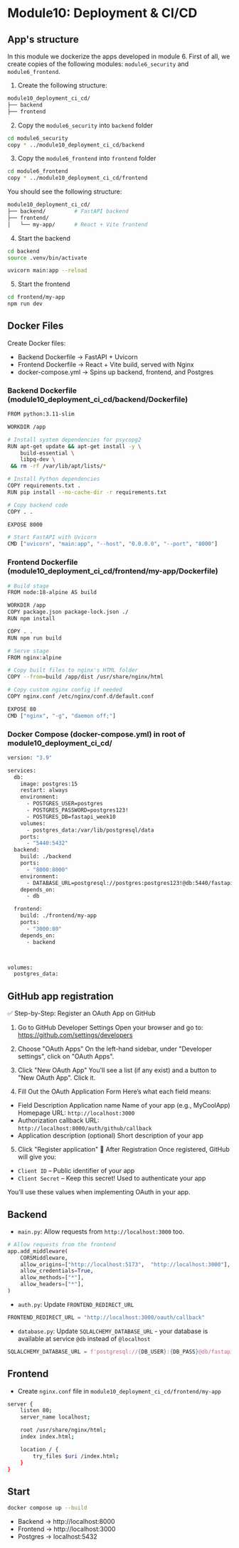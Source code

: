 # Module10: Deployment & CI/CD

## App's structure

In this module we dockerize the apps developed in module 6.
First of all, we create copies of the following modules: `module6_security` and `module6_frontend`.

1. Create the following structure:

```bash
module10_deployment_ci_cd/
├── backend
├── frontend
```

2. Copy the `module6_security` into `backend` folder
```bash
cd module6_security
copy * ../module10_deployment_ci_cd/backend
```

3. Copy the `module6_frontend` into `frontend` folder
```bash
cd module6_frontend
copy * ../module10_deployment_ci_cd/frontend
```
You should see the following structure:

```bash
module10_deployment_ci_cd/
├── backend/         # FastAPI backend
├── frontend/
│   └── my-app/      # React + Vite frontend
```
4. Start the backend

```bash
cd backend
source .venv/bin/activate
```

```bash
uvicorn main:app --reload
```

5. Start the frontend

```bash
cd frontend/my-app
npm run dev
```


## Docker Files

Create Docker files:
- Backend Dockerfile → FastAPI + Uvicorn
- Frontend Dockerfile → React + Vite build, served with Nginx
- docker-compose.yml → Spins up backend, frontend, and Postgres

### Backend Dockerfile (module10_deployment_ci_cd/backend/Dockerfile)
```bash
FROM python:3.11-slim

WORKDIR /app

# Install system dependencies for psycopg2
RUN apt-get update && apt-get install -y \
    build-essential \
    libpq-dev \
 && rm -rf /var/lib/apt/lists/*

# Install Python dependencies
COPY requirements.txt .
RUN pip install --no-cache-dir -r requirements.txt

# Copy backend code
COPY . .

EXPOSE 8000

# Start FastAPI with Uvicorn
CMD ["uvicorn", "main:app", "--host", "0.0.0.0", "--port", "8000"]
```

### Frontend Dockerfile (module10_deployment_ci_cd/frontend/my-app/Dockerfile)


```bash
# Build stage
FROM node:18-alpine AS build

WORKDIR /app
COPY package.json package-lock.json ./
RUN npm install

COPY . .
RUN npm run build

# Serve stage
FROM nginx:alpine

# Copy built files to nginx's HTML folder
COPY --from=build /app/dist /usr/share/nginx/html

# Copy custom nginx config if needed
COPY nginx.conf /etc/nginx/conf.d/default.conf

EXPOSE 80
CMD ["nginx", "-g", "daemon off;"]
```
### Docker Compose (docker-compose.yml) in root of module10_deployment_ci_cd/
```bash
version: "3.9"

services:
  db:
    image: postgres:15
    restart: always
    environment:
      - POSTGRES_USER=postgres
      - POSTGRES_PASSWORD=postgres123!
      - POSTGRES_DB=fastapi_week10
    volumes:
      - postgres_data:/var/lib/postgresql/data
    ports:
      - "5440:5432"
  backend:
    build: ./backend
    ports:
      - "8000:8000"
    environment:
      - DATABASE_URL=postgresql://postgres:postgres123!@db:5440/fastapi_week10
    depends_on:
      - db

  frontend:
    build: ./frontend/my-app
    ports:
      - "3000:80"
    depends_on:
      - backend



volumes:
  postgres_data:

```

## GitHub app registration
✅ Step-by-Step: Register an OAuth App on GitHub
1. Go to GitHub Developer Settings
Open your browser and go to:
https://github.com/settings/developers

2. Choose "OAuth Apps"
On the left-hand sidebar, under "Developer settings", click on "OAuth Apps".

3. Click "New OAuth App"
You'll see a list (if any exist) and a button to "New OAuth App". Click it.

4. Fill Out the OAuth Application Form
Here’s what each field means:
- Field	Description
Application name	Name of your app (e.g., MyCoolApp)
Homepage URL: `http://localhost:3000`
- Authorization callback URL: `http://localhost:8000/auth/github/callback`
- Application description (optional)	Short description of your app

5. Click "Register application"
🎉 After Registration
Once registered, GitHub will give you:
- `Client ID` – Public identifier of your app
- `Client Secret` – Keep this secret! Used to authenticate your app

You’ll use these values when implementing OAuth in your app.

## Backend 


- `main.py`: Allow requests from `http://localhost:3000` too.

```python
# Allow requests from the frontend
app.add_middleware(
    CORSMiddleware,
    allow_origins=["http://localhost:5173",  "http://localhost:3000"],
    allow_credentials=True,
    allow_methods=["*"],
    allow_headers=["*"],
)
```


- `auth.py`: Update `FRONTEND_REDIRECT_URL`

```python
FRONTEND_REDIRECT_URL = "http://localhost:3000/oauth/callback"
```

- `database.py`: Update `SQLALCHEMY_DATABASE_URL` - your database is available at service `@db` instead of `@localhost`

```python
SQLALCHEMY_DATABASE_URL = f'postgresql://{DB_USER}:{DB_PASS}@db/fastapi_week10'
```
## Frontend

- Create `nginx.conf` file in `module10_deployment_ci_cd/frontend/my-app`
```bash
server {
    listen 80;
    server_name localhost;

    root /usr/share/nginx/html;
    index index.html;

    location / {
        try_files $uri /index.html;
    }
}
```

## Start

```bash
docker compose up --build
```

- Backend → http://localhost:8000
- Frontend → http://localhost:3000
- Postgres → localhost:5432
